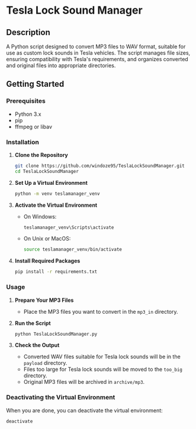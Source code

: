 # Tesla Lock Sound Manager

## Description
A Python script designed to convert MP3 files to WAV format, suitable for use as custom lock sounds in Tesla vehicles. The script manages file sizes, ensuring compatibility with Tesla's requirements, and organizes converted and original files into appropriate directories.

## Getting Started

### Prerequisites
- Python 3.x
- pip
- ffmpeg or libav

### Installation

1. **Clone the Repository**
   ```bash
   git clone https://github.com/windoze95/TeslaLockSoundManager.git
   cd TeslaLockSoundManager
   ```

2. **Set Up a Virtual Environment**
   ```bash
   python -m venv teslamanager_venv
   ```

3. **Activate the Virtual Environment**
   - On Windows:
     ```bash
     teslamanager_venv\Scripts\activate
     ```
   - On Unix or MacOS:
     ```bash
     source teslamanager_venv/bin/activate
     ```

4. **Install Required Packages**
   ```bash
   pip install -r requirements.txt
   ```

### Usage

1. **Prepare Your MP3 Files**
   - Place the MP3 files you want to convert in the `mp3_in` directory.

2. **Run the Script**
   ```bash
   python TeslaLockSoundManager.py
   ```

3. **Check the Output**
   - Converted WAV files suitable for Tesla lock sounds will be in the `payload` directory.
   - Files too large for Tesla lock sounds will be moved to the `too_big` directory.
   - Original MP3 files will be archived in `archive/mp3`.

### Deactivating the Virtual Environment
When you are done, you can deactivate the virtual environment:
```bash
deactivate
```
